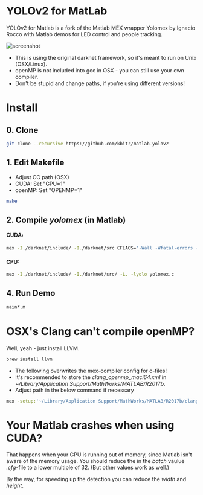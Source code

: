 # YOLOv2 for MatLab
YOLOv2 for Matlab is a fork of the Matlab MEX wrapper Yolomex by Ignacio Rocco with Matlab demos for LED control and people tracking.

![screenshot](https://raw.githubusercontent.com/kbitr/Matlab-YOLOv2-LiveTracking/master/screenshot.jpg)

- This is using the original darknet framework, so it's meant to run on Unix (OSX/Linux).
- openMP is not included into gcc in OSX - you can still use your own compiler.
- Don't be stupid and change paths, if you're using different versions!

# Install
## 0. Clone

```bash
git clone --recursive https://github.com/kbitr/matlab-yolov2
```

## 1. Edit Makefile
- Adjust CC path (OSX)
- CUDA: Set "GPU=1"
- openMP: Set "OPENMP=1"

```bash
make
```

## 2. Compile _yolomex_ (in Matlab)

#### CUDA:
```bash
mex -I./darknet/include/ -I./darknet/src CFLAGS='-Wall -Wfatal-errors -Wno-unused-result -fPIC' -L. -lyolo -L/usr/local/cuda/lib64 -lcudart -lcublas -lcurand yolomex.c
```
#### CPU:
```bash
mex -I./darknet/include/ -I./darknet/src/ -L. -lyolo yolomex.c
```

## 4. Run Demo
```bash
main*.m
```

# OSX's Clang can't compile openMP?
Well, yeah - just install LLVM.
```bash
brew install llvm
```
- The following overwrites the mex-compiler config for c-files!
- It's recommended to store the *clang_openmp_maci64.xml* in *~/Library/Application Support/MathWorks/MATLAB/R2017b*.
- Adjust path in the below command if necessary
```bash
mex -setup:'~/Library/Application Support/MathWorks/MATLAB/R2017b/clang_openmp_maci64.xml' C
```

# Your Matlab crashes when using CUDA?
That happens when your GPU is running out of memory, since Matlab isn't aware of the memory usage. You should reduce the in the _batch_ vaulue _.cfg_-file to a lower multiple of 32. (But other values work as well.)

By the way, for speeding up the detection you can reduce the _width_ and _height_.
